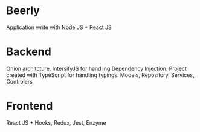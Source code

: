 # Beerly
Application write with Node JS + React JS

# Backend
Onion architcture, IntersifyJS for handling Dependency Injection. Project created with TypeScript for handling typings.
Models, Repository, Services, Controlers

# Frontend 
React JS + Hooks, Redux, Jest, Enzyme
